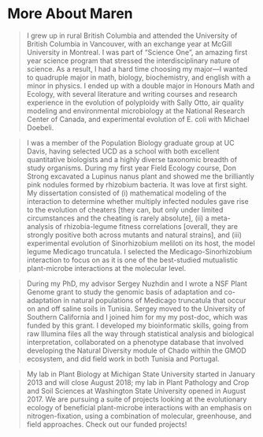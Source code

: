 # More About Maren

> I grew up in rural British Columbia and attended the University of British Columbia in Vancouver, with an exchange year at McGill University in Montreal. I was part of “Science One”, an amazing first year science program that stressed the interdisciplinary nature of science. As a result, I had a hard time choosing my major—I wanted to quadruple major in math, biology, biochemistry, and english with a minor in physics. I ended up with a double major in Honours Math and Ecology, with several literature and writing courses and research experience in the evolution of polyploidy with Sally Otto, air quality modeling and environmental microbiology at the National Research Center of Canada, and experimental evolution of E. coli with Michael Doebeli.

> I was a member of the Population Biology graduate group at UC Davis, having selected UCD as a school with both excellent quantitative biologists and a highly diverse taxonomic breadth of study organisms. During my first year Field Ecology course, Don Strong excavated a Lupinus nanus plant and showed me the brilliantly pink nodules formed by rhizobium bacteria. It was love at first sight. My dissertation consisted of (i) mathematical modeling of the interaction to determine whether multiply infected nodules gave rise to the evolution of cheaters [they can, but only under limited circumstances and the cheating is rarely absolute], (ii) a meta-analysis of rhizobia-legume fitness correlations [overall, they are strongly positive both across mutants and natural strains], and (iii) experimental evolution of Sinorhizobium meliloti on its host, the model legume Medicago truncatula. I selected the Medicago-Sinorhizobium interaction to focus on as it is one of the best-studied mutualistic plant-microbe interactions at the molecular level.

> During my PhD, my advisor Sergey Nuzhdin and I wrote a NSF Plant Genome grant to study the genomic basis of adaptation and co-adaptation in natural populations of Medicago truncatula that occur on and off saline soils in Tunisia. Sergey moved to the University of Southern California and I joined him for my my post-doc, which was funded by this grant. I developed my bioinformatic skills, going from raw Illumina files all the way through statistical analysis and biological interpretation, collaborated on a phenotype database that involved developing the Natural Diversity module of Chado within the GMOD ecosystem, and did field work in both Tunisia and Portugal.

> My lab in Plant Biology at Michigan State University started in January 2013 and will close August 2018; my lab in Plant Pathology and Crop and Soil Sciences at Washington State University opened in August 2017. We are pursuing a suite of projects looking at the evolutionary ecology of beneficial plant-microbe interactions with an emphasis on nitrogen-fixation, using a combination of molecular, greenhouse, and field approaches. Check out our funded projects! 
